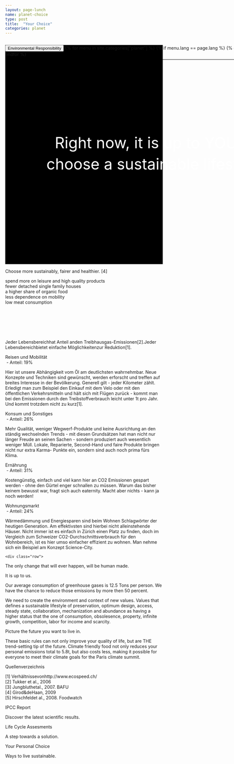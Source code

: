 ```yaml
---
layout: page-lunch
name: planet-choice
type: post
title:  "Your Choice"
categories: planet
---
```



<div style="background-color: #000;">
	<div class="container-hero container-hero-1 clearfix" style="background-image: url('/images/Unknown.jpeg'); background-repeat: no-repeat; background-size: 1500px 837px; background-position: 50% 0%;background-color: #000;height: 700px;">
		<div class="container-hero-content container-hero-content-1 clearfix">
			<div class="container-4 clearfix" style="margin-bottom:-40px;margin-top:30px;width: 960px;height: 46px;border-bottom: 1px solid rgb(0, 0, 0);">
				<button class="text text-5" style="text-align:left;color:#000" onClick="window.location='/planet';" >Environmental Responsibility</button>
				{% for menu in site.categories["planet"] %}
				{% if menu.lang == page.lang %}
				<button class="_button" style="float:right;margin-left:20px;margin-top:8px;font-size:0.95em" onClick="window.location='{{menu.url}}';">{{menu.title}}</button>
				{% endif %}{% endfor %}
			</div>
			<div style="line-height: 1.38;clear: both;width: 796px;margin: 250px 0 0 82px;border-radius: 3px;background-color: rgba(255, 255, 255, 0);font-size: 3.5em;text-align: center;float: left; color: #fff">Right now, it is up to YOU to choose a sustainable lifestyle.</div>
		</div>
	</div>
</div>	


<div class="hero clearfix">
	<div class="element element-1"></div>
	<div class="container-3 clearfix">
		<p class="text text-3">Choose more sustainably, fairer and healthier. [4]</p>
		<p class="text text-4">spend more on leisure and high quality products<br>fewer detached single family houses<br>a higher share of organic food <br>less dependence on mobility<br>low meat consumption</p>
	</div>
</div>


<div class="content-characters clearfix" style="margin-top: 110px;">
	<div class=" container-5 clearfix">
		<p class="text text-6">Jeder Lebensbereichhat Anteil anden Treibhausgas-Emissionen[2].Jeder Lebensbereichbietet einfache Möglichkeitenzur Reduktion[1].</p>
		<div class="element element-2"></div>
	</div>			
	<div class=" container-8 clearfix">
		<div class=" container-9 clearfix">
			<p class="text text-9">Reisen und Mobilität <br>&nbsp;- Anteil: 19%</p>
			<p class="text text-10">Hier ist unsere Abhängigkeit vom Öl am deutlichsten wahrnehmbar. Neue Konzepte und Techniken sind gewünscht, werden erforscht und treffen auf breites Interesse in der Bevölkerung. Generell gilt - jeder Kilometer zählt. Erledigt man zum Beispiel den Einkauf mit dem Velo oder mit den öffentlichen Verkehrsmitteln und hält sich mit Flügen zurück - kommt man bei den Emissionen durch den Treibstoffverbrauch leicht unter 1t pro Jahr. Und kommt trotzdem nicht zu kurz[1].</p>
		</div>
		<div class="element element-3"></div>
	</div>
	<div class=" container-12 clearfix">
		<div class=" container-16 clearfix">
			<p class="text text-12">Konsum und Sonstiges<br>&nbsp;- Anteil: 26%</p>
			<p class="text text-20">Mehr Qualität, weniger Wegwerf-Produkte und keine Ausrichtung an den ständig wechselnden Trends - mit diesen Grundsätzen hat man nicht nur länger Freude an seinen Sachen - sondern produziert auch wesentlich weniger Müll. Lokale, Reparierte, Second-Hand und faire Produkte bringen nicht nur extra Karma- Punkte ein, sondern sind auch noch prima fürs Klima.</p>
		</div>
		<div class="element element-7"></div>
	</div>
	<div class=" container-21 clearfix">
		<div class=" container-23 clearfix">
			<p class="text text-33">Ernährung<br>&nbsp;- Anteil: 31%</p>
			<p class="text text-40">Kostengünstig, einfach und viel kann hier an CO2 Emissionen gespart werden - ohne den Gürtel enger schnallen zu müssen. Warum das bisher keinem bewusst war, fragt sich auch eaternity. Macht aber nichts - kann ja noch werden!</p>
		</div>
		<div class="element element-12"></div>
	</div>
	<div class=" container-31 clearfix">
		<div class=" container-33 clearfix">
			<p class="text text-58">Wohnungsmarkt<br>&nbsp;- Anteil: 24%</p>
			<p class="text text-65">Wärmedämmung und Energiesparen sind beim Wohnen Schlagwörter der heutigen Generation. Am effektivsten sind hierbei nicht alleinstehende Häuser. Nicht immer ist es einfach in Zürich einen Platz zu finden, doch im Vergleich zum Schweizer CO2-Durchschnittsverbrauch für den Wohnbereich, ist es hier umso einfacher effizient zu wohnen. Man nehme sich ein Beispiel am Konzept Science-City.</p>
		</div>
		<div class="element element-17"></div>
	</div>
	<div class="element element-19"></div>
</div>


<div class="container">
<div class="row">

	<div class="row">
<div>
	<p>The only change that will ever happen, will be human made.</p>
	<p>It is up to us.</p>
</div>
<div>
	<p>Our average consumption of greenhouse gases is 12.5 Tons per person. We have the chance to reduce those emissions by more then 50 percent.&nbsp;</p>
	<p>We need to create the environment and context of new values. Values that defines a sustainable lifestyle of preservation, optimum design, access, steady state, collaboration, mechanization and abundance as having a higher status that the one of consumption, obsolesence, property, infinite growth, competition, labor for income and scarcity.</p>
</div>
</div>

<div class="row">
<div class="element-25"></div>
</div>

<div class="row">
<div>
	<p>Picture the future you want to live in.</p>
	<p>These basic rules can not only improve your quality of life, but are THE trend-setting tip of the future. Climate friendly food not only reduces your personal emissions total to 5.8t, but also costs less, making it possible for everyone to meet their climate goals for the Paris climate summit.</p>
</div>
</div>

<div class="row">
<div class="text text-135">
	<p>Quellenverzeichnis</p>
	<p>[1] Verhältnissevonhttp://www.ecospeed.ch/<br>[2] Tukker et al., 2006<br>[3] Jungbluthetal., 2007. BAFU<br>[4] Girod&amp;deHaan, 2009<br>[5] Hirschfeldet al., 2008. Foodwatch</p>
</div>
</div>

<div class="follow-up-footer follow-up-footer-10 clearfix">
	<div class="element-about-eaternity element-about-eaternity-6 clearfix">
		<p class="text text-155">IPCC Report</p>
		<p class="text text-162">Discover the latest scientific results.</p>
	</div>
	<div class="element-co2footprint element-co2footprint-6 clearfix">
		<p class="text text-178">Life Cycle Assesments</p>
		<p class="text text-191">A step towards a solution.</p>
	</div>
	<div class="element-allergens element-allergens-6 clearfix">
		<p class="text text-209">Your Personal Choice</p>
		<p class="text text-219">Ways to live sustainable.</p>
	</div>
</div>